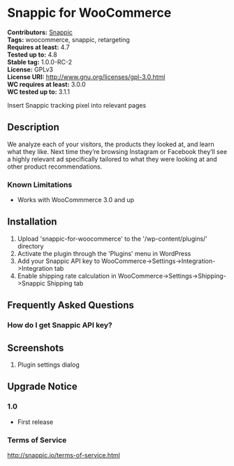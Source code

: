 # Snappic for WooCommerce #
**Contributors:** [Snappic](https://profiles.wordpress.org/Snappic)  
**Tags:** woocommerce, snappic, retargeting   
**Requires at least:** 4.7  
**Tested up to:** 4.8  
**Stable tag:** 1.0.0-RC-2  
**License:** GPLv3      
**License URI:** http://www.gnu.org/licenses/gpl-3.0.html      
**WC requires at least:** 3.0.0      
**WC tested up to:** 3.1.1    

Insert Snappic tracking pixel into relevant pages

## Description ##

We analyze each of your visitors, the products they looked at, and learn what they like. Next time they’re browsing Instagram or Facebook they’ll see a highly relevant ad specifically tailored to what they were looking at and other product recommendations.

### Known Limitations ###

* Works with WooCommmerce 3.0 and up

## Installation ##
1. Upload 'snappic-for-woocommerce' to the '/wp-content/plugins/' directory
1. Activate the plugin through the 'Plugins' menu in WordPress
1. Add your Snappic API key to WooCommerce->Settings->Integration->Integration tab
1. Enable shipping rate calculation in WooCommerce->Settings->Shipping->Snappic Shipping tab

## Frequently Asked Questions ##

### How do I get Snappic API key? ###



## Screenshots ##

1. Plugin settings dialog

## Upgrade Notice ##


### 1.0 ###
* First release

### Terms of Service ###
http://snappic.io/terms-of-service.html
